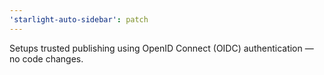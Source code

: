 ```yaml
---
'starlight-auto-sidebar': patch
---
```


Setups trusted publishing using OpenID Connect (OIDC) authentication — no code changes.
